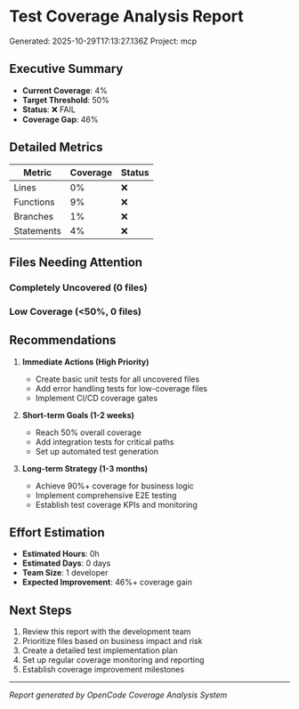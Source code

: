 # Test Coverage Analysis Report

Generated: 2025-10-29T17:13:27.136Z
Project: mcp

## Executive Summary

- **Current Coverage**: 4%
- **Target Threshold**: 50%
- **Status**: ❌ FAIL
- **Coverage Gap**: 46%

## Detailed Metrics

| Metric | Coverage | Status |
|--------|----------|--------|
| Lines | 0% | ❌ |
| Functions | 9% | ❌ |
| Branches | 1% | ❌ |
| Statements | 4% | ❌ |

## Files Needing Attention

### Completely Uncovered (0 files)


### Low Coverage (<50%, 0 files)


## Recommendations

1. **Immediate Actions (High Priority)**
   - Create basic unit tests for all uncovered files
   - Add error handling tests for low-coverage files
   - Implement CI/CD coverage gates

2. **Short-term Goals (1-2 weeks)**
   - Reach 50% overall coverage
   - Add integration tests for critical paths
   - Set up automated test generation

3. **Long-term Strategy (1-3 months)**
   - Achieve 90%+ coverage for business logic
   - Implement comprehensive E2E testing
   - Establish test coverage KPIs and monitoring

## Effort Estimation

- **Estimated Hours**: 0h
- **Estimated Days**: 0 days
- **Team Size**: 1 developer
- **Expected Improvement**: 46%+ coverage gain

## Next Steps

1. Review this report with the development team
2. Prioritize files based on business impact and risk
3. Create a detailed test implementation plan
4. Set up regular coverage monitoring and reporting
5. Establish coverage improvement milestones

---
*Report generated by OpenCode Coverage Analysis System*
